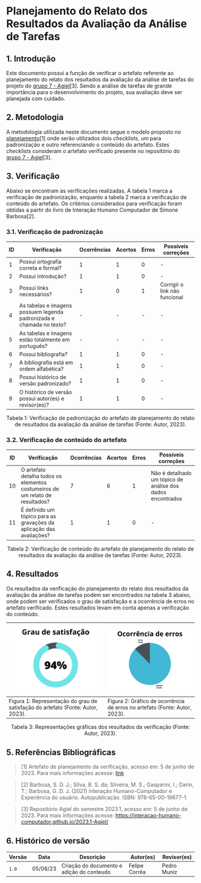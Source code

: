 # Planejamento do Relato dos Resultados da Avaliação da Análise de Tarefas

## 1. Introdução

Este documento possui a função de verificar o artefato referente ao planejamento do relato dos resultados da avaliação da análise de tarefas do projeto do [grupo 7 - Agiel](https://interacao-humano-computador.github.io/2023.1-Agiel/)[3]. Sendo a análise de tarefas de grande importância para o desenvolvimento do projeto, sua avaliação deve ser planejada com cuidado.

## 2. Metodologia

A metodologia utilizada neste documento segue o modelo proposto no [planejamento](../planejamento.md)[1] onde serão utilizados dois _checklists_, um para padronização e outro referenciando o conteúdo do artefato. Estes _checklists_ consideram o artefato verificado presente no repositório do [grupo 7 - Agiel](https://interacao-humano-computador.github.io/2023.1-Agiel/)[3].

## 3. Verificação

Abaixo se encontram as verificações realizadas. A tabela 1 marca a verificação de padronização, enquanto a tabela 2 marca a verificação de conteúdo do artefato. Os critérios considerados para verificação foram obtidas a partir do livro de Interação Humano Computador de Simone Barbosa[2].

### 3.1. Verificação de padronização

| ID | Verificação | Ocorrências | Acertos | Erros | Possíveis correções |
|--|--|--|--|--|--|
| 1 | Possui ortografia correta e formal? | 1 | 1 | 0 | - |
| 2 | Possui introdução? | 1 | 1 | 0 | - |
| 3 | Possui links necessários? | 1 | 0 | 1 | Corrigir o link não funcional |
| 4 | As tabelas e imagens possuem legenda padronizada e chamada no texto? | - | - | - | - |
| 5 | As tabelas e imagens estão totalmente em português? | - | - | - | - |
| 6 | Possui bibliografia? | 1 | 1 | 0 | - |
| 7 | A bibliografia está em ordem alfabética? | 1 | 1 | 0 | - |
| 8 | Possui histórico de versão padronizado? | 1 | 1 | 0 | - |
| 9 | O histórico de versão possui autor(es) e revisor(es)? | 1 | 1 | 0 | - |

<center>
Tabela 1: Verificação de padronização do artefato de planejamento do relato de resultados da avaliação da análise de tarefas (Fonte: Autor, 2023).
</center>

### 3.2. Verificação de conteúdo do artefato

| ID | Verificação | Ocorrências | Acertos | Erros | Possíveis correções |
|--|--|--|--|--|--|
| 10 | O artefato detalha todos os elementos costumeiros de um relato de resultados? | 7 | 6 | 1 | Não é detalhado um tópico de análise dos dados encontrados |
| 11 | É definido um tópico para as gravações da aplicação das avaliações? | 1 | 1 | 0 | - |

<center>
Tabela 2: Verificação de conteúdo do artefato de planejamento do relato de resultados da avaliação da análise de tarefas (Fonte: Autor, 2023).
</center>

## 4. Resultados

Os resultados da verificação do planejamento do relato dos resultados da avaliação da análise de tarefas podem ser encontrados na tabela 3 abaixo, onde podem ser verificados o grau de satisfação e a ocorrência de erros no artefato verificado. Estes resultados levam em conta apenas a verificação do conteúdo.

<center>

| ![Grau de satisfação do artefato](../../assets/analise/tarefaspr/1.png)                                             | ![Ocorrência de erros do artefato](../../assets/analise/tarefaspr/2.png)                                       |
| ------------------------------------------------------------------------------- | -------------------------------------------------------------------------- |
| Figura 1: Representação do grau de satisfação do artefato (Fonte: Autor, 2023). | Figura 2: Gráfico de ocorrência de erros no artefato (Fonte: Autor, 2023). |

Tabela 3: Representações gráficas dos resultados da verificação (Fonte: Autor, 2023).

</center>

## 5. Referências Bibliográficas

> [1] Artefato de planejamento da verificação, acesso em: 5 de junho de 2023. Para mais informações acesse: [link](../planejamento.md)

> [2] Barbosa, S. D. J.; Silva, B. S. da; Silveira, M. S.; Gasparini, I.; Darin, T.; Barbosa, G. D. J. (2021) Interação Humano-Computador e Experiência do usuário. Autopublicação. ISBN: 978-65-00-19677-1.

> [3] Repositório Agiel do semestre 2023.1, acesso em: 5 de junho de 2023. Para mais informações acesse: <https://interacao-humano-computador.github.io/2023.1-Agiel/>

## 6. Histórico de versão

| Versão | Data | Descrição | Autor(es) | Revisor(es) |
|--|--|--|--|--|
| `1.0` | 05/06/23 | Criação do documento e adição do conteudo | Felipe Corrêa | Pedro Muniz |